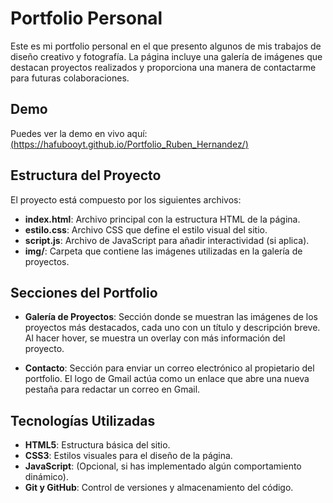 # Portfolio Personal

Este es mi portfolio personal en el que presento algunos de mis trabajos de diseño creativo y fotografía. La página incluye una galería de imágenes que destacan proyectos realizados y proporciona una manera de contactarme para futuras colaboraciones.

## Demo

Puedes ver la demo en vivo aquí: [(https://hafubooyt.github.io/Portfolio_Ruben_Hernandez/)](#)

## Estructura del Proyecto

El proyecto está compuesto por los siguientes archivos:

- **index.html**: Archivo principal con la estructura HTML de la página.
- **estilo.css**: Archivo CSS que define el estilo visual del sitio.
- **script.js**: Archivo de JavaScript para añadir interactividad (si aplica).
- **img/**: Carpeta que contiene las imágenes utilizadas en la galería de proyectos.

## Secciones del Portfolio

- **Galería de Proyectos**: Sección donde se muestran las imágenes de los proyectos más destacados, cada uno con un título y descripción breve. Al hacer hover, se muestra un overlay con más información del proyecto.
  
- **Contacto**: Sección para enviar un correo electrónico al propietario del portfolio. El logo de Gmail actúa como un enlace que abre una nueva pestaña para redactar un correo en Gmail.

## Tecnologías Utilizadas

- **HTML5**: Estructura básica del sitio.
- **CSS3**: Estilos visuales para el diseño de la página.
- **JavaScript**: (Opcional, si has implementado algún comportamiento dinámico).
- **Git y GitHub**: Control de versiones y almacenamiento del código.
